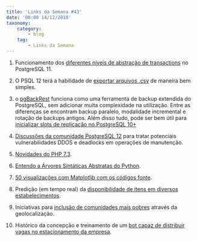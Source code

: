 ```yaml
---
title: 'Links da Semana #43'
date: '00:00 14/12/2018'
taxonomy:
    category:
        - blog
    tag:
        - Links da Semana
---
```


1. Funcionamento dos [diferentes níveis de abstração de transactions](https://www.cybertec-postgresql.com/en/transactions-in-postgresql-read-committed-vs-repeatable-read/) no PostgreSQL 11.

1. O PSQL 12 terá a habilidade de [exportar arquivos .csv](http://okbob.blogspot.com/2018/11/postgresql-12-psql-csv-output.html) de maneira bem simples.

1. o [pgBackRest](https://pgbackrest.org/) funciona como uma ferramenta de backup extendida do PostgreSQL, sem adicionar muita complexidade na utilização. Entre as diferenças se encontram backup paralelo, modalidade incremental e rotação de backups antigos. Além disso tudo, pode ser bem útil para [inicializar slots de replicação no PostgreSQL 10+](https://pgstef.github.io/2018/11/28/combining_pgbackrest_and_streaming_replication.html)

1. [Discussões da comunidade PostgreSQL 12](https://paquier.xyz/postgresql-2/postgres-12-dos-prevention/) para tratar potenciais vulnerabilidades DDOS e deadlocks em operações de manutenção.

1. [Novidades do PHP 7.3](https://www.tomasvotruba.cz/blog/2018/08/16/whats-new-in-php-73-in-30-seconds-in-diffs/).

1. [Entendo a Árvores Sintáticas Abstratas do Python](https://www.mattlayman.com/blog/2018/decipher-python-ast/).

1. [50 visualizações com Matplotlib com os códigos fonte](https://www.machinelearningplus.com/plots/top-50-matplotlib-visualizations-the-master-plots-python/).

1. Predição (em tempo real) da [disponibilidade de itens em diversos estabelecimentos](https://tech.instacart.com/predicting-real-time-availability-of-200-million-grocery-items-in-us-canada-stores-61f43a16eafe).

1. Iniciativas para [inclusão de comunidades mais pobres](https://www.technologyreview.com/s/612492/four-billion-people-lack-an-address-machine-learning-could-change-that/) através da geolocalização.

1. Histórico da concepção e treinamento de um [bot capaz de distribuir vagas no estacionamento da empresa](https://www.ideo.com/blog/we-built-a-bot-to-assign-parking-spots-it-fought-back).
